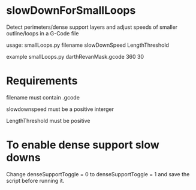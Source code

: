 # slowDownForSmallLoops
Detect perimeters/dense support layers and adjust speeds of smaller outline/loops in a G-Code file

usage: smallLoops.py filename slowDownSpeed LengthThreshold

example smallLoops.py darthRevanMask.gcode 360 30

# Requirements
filename must contain .gcode

slowdownspeed must be a positive interger

LengthThreshold must be positive

# To enable dense support slow downs
Change denseSupportToggle = 0 to denseSupportToggle = 1 and save the script before running it.
